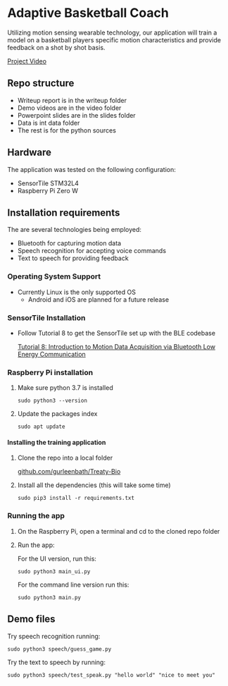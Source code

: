 # Adaptive Basketball Coach

Utilizing motion sensing wearable technology, our application will train a 
model on a basketball players specific motion characteristics and provide 
feedback on a shot by shot basis.

[Project Video](https://vimeo.com/446272449)

## Repo structure
* Writeup report is in the writeup folder
* Demo videos are in the video folder
* Powerpoint slides are in the slides folder
* Data is int data folder
* The rest is for the python sources


## Hardware
The application was tested on the following configuration:
* SensorTile STM32L4  
* Raspberry Pi Zero W

## Installation requirements

The are several technologies being employed:
* Bluetooth for capturing motion data
* Speech recognition for accepting voice commands
* Text to speech for providing feedback

 
### Operating System Support
* Currently Linux is the only supported OS
    * Android and iOS are planned for a future release 
    
### SensorTile Installation
* Follow Tutorial 8 to get the SensorTile set up with the BLE codebase

    [Tutorial 8: Introduction to Motion Data Acquisition via Bluetooth Low Energy Communication](https://drive.google.com/open?id=1JVyw8-XIxEEnwGrHeDo7190aznLs3eTf)
    

### Raspberry Pi installation
1. Make sure python 3.7 is installed

    <code>sudo python3 --version</code>

2. Update the packages index

    <code>sudo apt update</code>


#### Installing the training application
1. Clone the repo into a local folder
    
    [github.com/gurleenbath/Treaty-Bio](https://github.com/gurleenbath/Treaty-Bio)

    
3.  Install all the dependencies (this will take some time) 

    <code>sudo pip3 install -r requirements.txt</code>

    
### Running the app
1. On the Raspberry Pi, open a terminal and cd to the cloned repo folder
2. Run the app:
    
    For the UI version, run this:
    
    <code>sudo python3 main_ui.py</code>
    
    For the command line version run this:
    
    <code>sudo python3 main.py</code>
    


## Demo files


Try speech recognition running:

    sudo python3 speech/guess_game.py

Try the text to speech by running:
   
    sudo python3 speech/test_speak.py "hello world" "nice to meet you"
    
    
